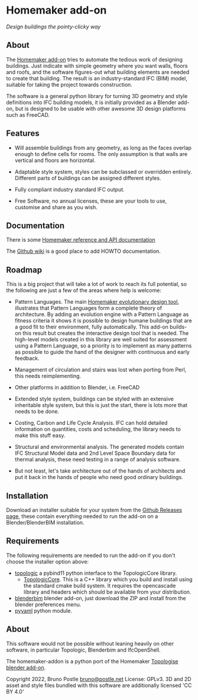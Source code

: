 # Homemaker add-on

*Design buildings the pointy-clicky way*

## About

The [Homemaker add-on](https://github.com/brunopostle/homemaker-addon) tries to
automate the tedious work of designing buildings.  Just indicate with simple
geometry where you want walls, floors and roofs, and the software figures-out
what building elements are needed to create that building. The result is an
industry-standard IFC (BIM) model, suitable for taking the project towards
construction.

The software is a general python library for turning 3D geometry and style
definitions into IFC building models, it is initially provided as a Blender
add-on, but is designed to be usable with other awesome 3D design platforms
such as FreeCAD.

## Features

- Will assemble buildings from any geometry, as long as the faces overlap
enough to define cells for rooms.  The only assumption is that walls are
vertical and floors are horizontal.

- Adaptable style system, styles can be subclassed or overridden entirely.
Different parts of buildings can be assigned different styles.

- Fully compliant industry standard IFC output.

- Free Software, no annual licenses, these are your tools to use, customise and
share as you wish.

## Documentation

There is some [Homemaker reference and API
documentation](https://homemaker-addon.readthedocs.io)

The [Github wiki](https://github.com/brunopostle/homemaker-addon/wiki) is a good place to add HOWTO documentation.

## Roadmap

This is a big project that will take a lot of work to reach its full potential,
so the following are just a few of the areas where help is welcome:

- Pattern Languages. The main [Homemaker evolutionary design tool](https://bitbucket.org/brunopostle/urb/wiki/Home), illustrates that Pattern Languages form a complete theory of architecture.
By adding an evolution engine with a Pattern Language as fitness criteria it
shows it is possible to design humane buildings that are a good fit to their
environment, fully automatically.  This add-on builds-on this result but
creates the interactive design tool that is needed.  The high-level models
created in this library are well suited for assessment using a Pattern
Language, so a priority is to implement as many patterns as possible to guide
the hand of the designer with continuous and early feedback.

- Management of circulation and stairs was lost when porting from Perl, this
needs reimplementing.

- Other platforms in addition to Blender, i.e. FreeCAD

- Extended style system, buildings can be styled with an extensive inheritable
style system, but this is just the start, there is lots more that needs to
be done.

- Costing, Carbon and Life Cycle Analysis. IFC can hold detailed information on
quantities, costs and scheduling, the library needs to make this stuff easy.

- Structural and environmental analysis. The generated models contain IFC
Structural Model data and 2nd Level Space Boundary data for thermal analysis,
these need testing in a range of analysis software.

- But not least, let's take architecture out of the hands of architects and put
it back in the hands of people who need good ordinary buildings.

## Installation

Download an installer suitable for your system from the [Github Releases page](https://github.com/brunopostle/homemaker-addon/releases), these contain everything needed to run the add-on on a Blender/BlenderBIM installation.

## Requirements

The following requirements are needed to run the add-on if you don't choose the installer option above:

- [topologic](https://github.com/wassimj/Topologic) a pybind11 python interface to the TopologicCore library.
  - [TopologicCore](https://github.com/wassimj/Topologic). This is a C++ library which you build and install using the standard cmake build system. It requires the opencascade library and headers which should be available from your distribution.
- [blenderbim](https://blenderbim.org/) blender add-on, just download the ZIP and install from the blender preferences menu.
- [pyyaml](https://pyyaml.org/) python module.

## About

This software would not be possible without leaning heavily on other software,
in particular Topologic, Blenderbim and IfcOpenShell.

The homemaker-addon is a python port of the Homemaker [Topologise blender add-on](https://bitbucket.org/brunopostle/urb/src/master/blender/topologise.py).

Copyright 2022, Bruno Postle <bruno@postle.net>
License: GPLv3.
3D and 2D asset and style files bundled with this software are additionally licensed 'CC BY 4.0'
